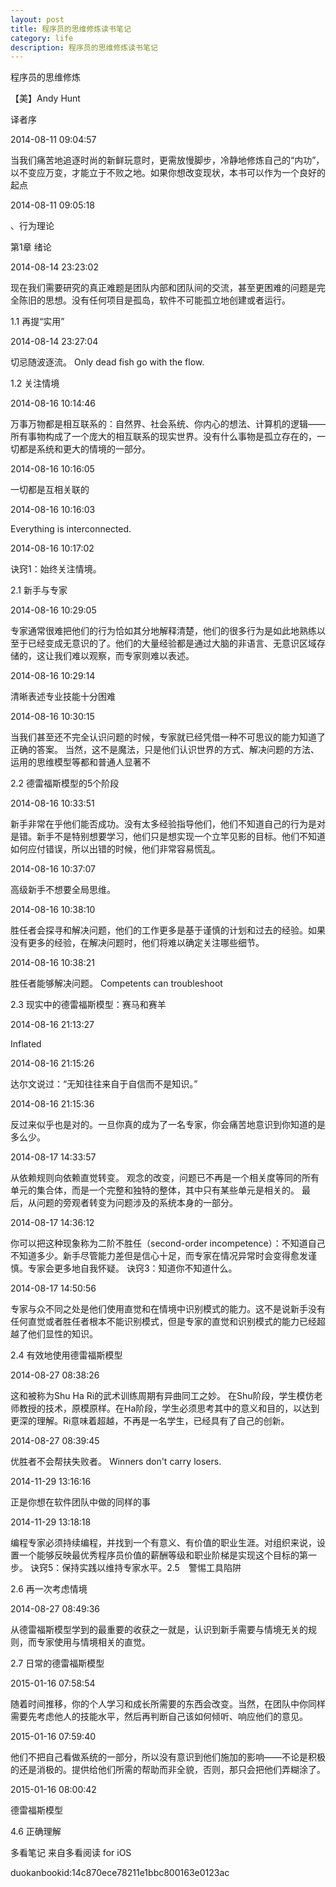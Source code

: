 ```yaml
---
layout: post
title: 程序员的思维修炼读书笔记
category: life
description: 程序员的思维修炼读书笔记
---
```

程序员的思维修炼

【美】Andy Hunt

译者序

2014-08-11 09:04:57

当我们痛苦地追逐时尚的新鲜玩意时，更需放慢脚步，冷静地修炼自己的“内功”，以不变应万变，才能立于不败之地。如果你想改变现状，本书可以作为一个良好的起点

2014-08-11 09:05:18

、行为理论

第1章 绪论

2014-08-14 23:23:02

现在我们需要研究的真正难题是团队内部和团队间的交流，甚至更困难的问题是完全陈旧的思想。没有任何项目是孤岛，软件不可能孤立地创建或者运行。

1.1 再提“实用”

2014-08-14 23:27:04

切忌随波逐流。
Only dead fish go with the flow.

1.2 关注情境

2014-08-16 10:14:46

万事万物都是相互联系的：自然界、社会系统、你内心的想法、计算机的逻辑——所有事物构成了一个庞大的相互联系的现实世界。没有什么事物是孤立存在的，一切都是系统和更大的情境的一部分。

2014-08-16 10:16:05

一切都是互相关联的

2014-08-16 10:16:03

Everything is interconnected.

2014-08-16 10:17:02

诀窍1：始终关注情境。

2.1 新手与专家

2014-08-16 10:29:05

专家通常很难把他们的行为恰如其分地解释清楚，他们的很多行为是如此地熟练以至于已经变成无意识的了。他们的大量经验都是通过大脑的非语言、无意识区域存储的，这让我们难以观察，而专家则难以表述。

2014-08-16 10:29:14

清晰表述专业技能十分困难

2014-08-16 10:30:15

当我们甚至还不完全认识问题的时候，专家就已经凭借一种不可思议的能力知道了正确的答案。
当然，这不是魔法，只是他们认识世界的方式、解决问题的方法、运用的思维模型等都和普通人显著不

2.2 德雷福斯模型的5个阶段

2014-08-16 10:33:51

新手非常在乎他们能否成功。没有太多经验指导他们，他们不知道自己的行为是对是错。新手不是特别想要学习，他们只是想实现一个立竿见影的目标。他们不知道如何应付错误，所以出错的时候，他们非常容易慌乱。

2014-08-16 10:37:07

高级新手不想要全局思维。

2014-08-16 10:38:10

胜任者会探寻和解决问题，他们的工作更多是基于谨慎的计划和过去的经验。如果没有更多的经验，在解决问题时，他们将难以确定关注哪些细节。

2014-08-16 10:38:21

胜任者能够解决问题。
Competents can troubleshoot

2.3 现实中的德雷福斯模型：赛马和赛羊

2014-08-16 21:13:27

Inflated

2014-08-16 21:15:26

达尔文说过：“无知往往来自于自信而不是知识。”

2014-08-16 21:15:36

反过来似乎也是对的。一旦你真的成为了一名专家，你会痛苦地意识到你知道的是多么少。

2014-08-17 14:33:57

从依赖规则向依赖直觉转变。
观念的改变，问题已不再是一个相关度等同的所有单元的集合体，而是一个完整和独特的整体，其中只有某些单元是相关的。
最后，从问题的旁观者转变为问题涉及的系统本身的一部分。

2014-08-17 14:36:12

你可以把这种现象称为二阶不胜任（second-order incompetence）：不知道自己不知道多少。新手尽管能力差但是信心十足，而专家在情况异常时会变得愈发谨慎。专家会更多地自我怀疑。
诀窍3：知道你不知道什么。

2014-08-17 14:50:56

专家与众不同之处是他们使用直觉和在情境中识别模式的能力。这不是说新手没有任何直觉或者胜任者根本不能识别模式，但是专家的直觉和识别模式的能力已经超越了他们显性的知识。

2.4 有效地使用德雷福斯模型

2014-08-27 08:38:26

这和被称为Shu Ha Ri的武术训练周期有异曲同工之妙。
在Shu阶段，学生模仿老师教授的技术，原模原样。在Ha阶段，学生必须思考其中的意义和目的，以达到更深的理解。Ri意味着超越，不再是一名学生，已经具有了自己的创新。

2014-08-27 08:39:45

优胜者不会帮扶失败者。
Winners don't carry losers.

2014-11-29 13:16:16

正是你想在软件团队中做的同样的事

2014-11-29 13:18:18

编程专家必须持续编程，并找到一个有意义、有价值的职业生涯。对组织来说，设置一个能够反映最优秀程序员价值的薪酬等级和职业阶梯是实现这个目标的第一步。
诀窍5：保持实践以维持专家水平。2.5　警惕工具陷阱

2.6 再一次考虑情境

2014-08-27 08:49:36

从德雷福斯模型学到的最重要的收获之一就是，认识到新手需要与情境无关的规则，而专家使用与情境相关的直觉。

2.7 日常的德雷福斯模型

2015-01-16 07:58:54

随着时间推移，你的个人学习和成长所需要的东西会改变。当然，在团队中你同样需要先考虑他人的技能水平，然后再判断自己该如何倾听、响应他们的意见。

2015-01-16 07:59:40

他们不把自己看做系统的一部分，所以没有意识到他们施加的影响——不论是积极的还是消极的。提供给他们所需的帮助而非全貌，否则，那只会把他们弄糊涂了。

2015-01-16 08:00:42

德雷福斯模型

4.6 正确理解

多看笔记 来自多看阅读 for iOS

duokanbookid:14c870ece78211e1bbc800163e0123ac